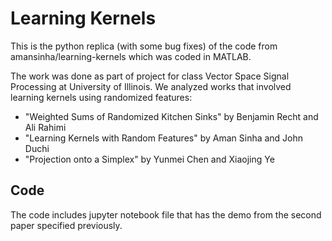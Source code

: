 # Learning Kernels
This is the python replica (with some bug fixes) of the code from amansinha/learning-kernels which was coded in MATLAB.

The work was done as part of project for class Vector Space Signal Processing at University of Illinois. We analyzed works that involved learning kernels using randomized features: 

* "Weighted Sums of Randomized Kitchen Sinks" by Benjamin Recht and Ali Rahimi 
* "Learning Kernels with Random Features" by Aman Sinha and John Duchi 
* "Projection onto a Simplex" by Yunmei Chen and Xiaojing Ye

## Code
The code includes jupyter notebook file that has the demo from the second paper specified previously. 

